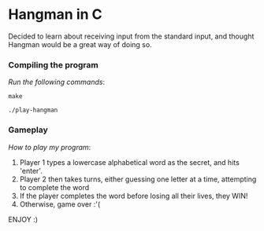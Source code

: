 <h1>Hangman in C</h1>

<p>Decided to learn about receiving input from the standard input, and thought Hangman would be a great way of doing so.</p>

<h3>Compiling the program</h3>

<p><i>Run the following commands</i>:</p>

```
make

./play-hangman
```

<h3>Gameplay</h3>

<p><i>How to play my program</i>:</p>

<ol>
<li>Player 1 types a lowercase alphabetical word as the secret, and hits 'enter'.</li>
<li>Player 2 then takes turns, either guessing one letter at a time, attempting to complete the word</li>
<li>If the player completes the word before losing all their lives, they WIN!</li>
<li>Otherwise, game over :'(</li>
</ol>

<p>ENJOY :)</p>
